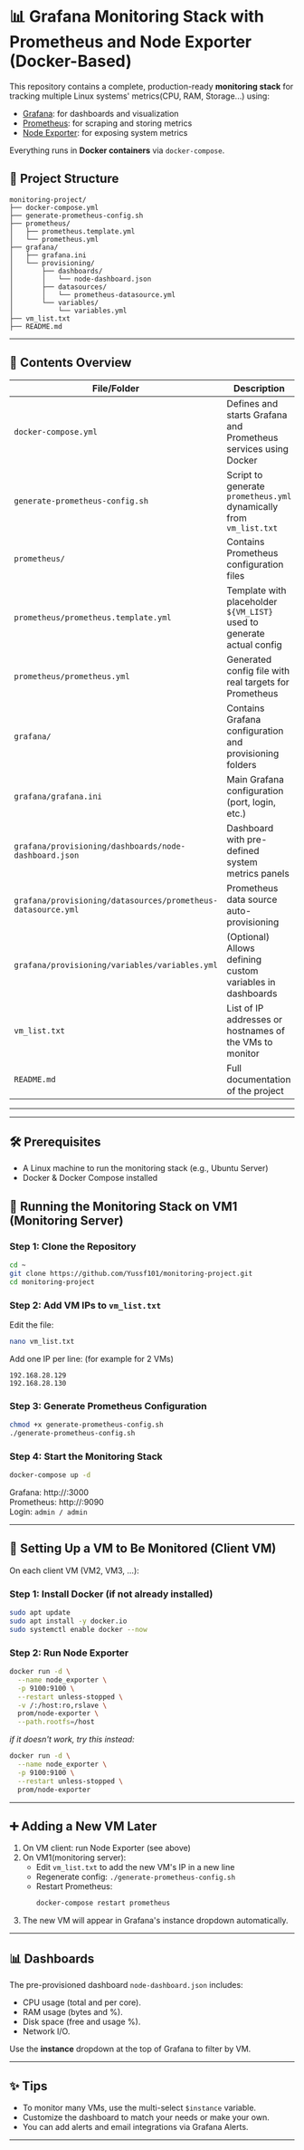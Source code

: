 # 📊 Grafana Monitoring Stack with Prometheus and Node Exporter (Docker-Based)

This repository contains a complete, production-ready **monitoring stack** for tracking multiple Linux systems' metrics(CPU, RAM, Storage...) using:

- [Grafana](https://grafana.com/): for dashboards and visualization
- [Prometheus](https://prometheus.io/): for scraping and storing metrics
- [Node Exporter](https://prometheus.io/docs/guides/node-exporter/): for exposing system metrics

Everything runs in **Docker containers** via `docker-compose`.

## 📆 Project Structure

```
monitoring-project/
├── docker-compose.yml
├── generate-prometheus-config.sh
├── prometheus/
│   ├── prometheus.template.yml
│   └── prometheus.yml
├── grafana/
│   ├── grafana.ini
│   └── provisioning/
│       ├── dashboards/
│       │   └── node-dashboard.json
│       ├── datasources/
│       │   └── prometheus-datasource.yml
│       └── variables/
│           └── variables.yml
├── vm_list.txt
├── README.md
```
---

## 📁 Contents Overview

| File/Folder                                                  | Description                                                           |
| ------------------------------------------------------------ | --------------------------------------------------------------------- |
| `docker-compose.yml`                                         | Defines and starts Grafana and Prometheus services using Docker       |
| `generate-prometheus-config.sh`                              | Script to generate `prometheus.yml` dynamically from `vm_list.txt`    |
| `prometheus/`                                                | Contains Prometheus configuration files                               |
| `prometheus/prometheus.template.yml`                         | Template with placeholder `${VM_LIST}` used to generate actual config |
| `prometheus/prometheus.yml`                                  | Generated config file with real targets for Prometheus                |
| `grafana/`                                                   | Contains Grafana configuration and provisioning folders               |
| `grafana/grafana.ini`                                        | Main Grafana configuration (port, login, etc.)                        |
| `grafana/provisioning/dashboards/node-dashboard.json`        | Dashboard with pre-defined system metrics panels                      |
| `grafana/provisioning/datasources/prometheus-datasource.yml` | Prometheus data source auto-provisioning                              |
| `grafana/provisioning/variables/variables.yml`               | (Optional) Allows defining custom variables in dashboards             |
| `vm_list.txt`                                                | List of IP addresses or hostnames of the VMs to monitor               |
| `README.md`                                                  | Full documentation of the project                                     |

---


---

## 🛠️ Prerequisites

- A Linux machine to run the monitoring stack (e.g., Ubuntu Server)
- Docker & Docker Compose installed


## 🚀 Running the Monitoring Stack on VM1 (Monitoring Server)

### Step 1: Clone the Repository

```bash
cd ~
git clone https://github.com/Yussf101/monitoring-project.git
cd monitoring-project
```

### Step 2: Add VM IPs to `vm_list.txt`

Edit the file:

```bash
nano vm_list.txt
```

Add one IP per line: (for example for 2 VMs)

```
192.168.28.129
192.168.28.130
```

### Step 3: Generate Prometheus Configuration

```bash
chmod +x generate-prometheus-config.sh
./generate-prometheus-config.sh
```

### Step 4: Start the Monitoring Stack

```bash
docker-compose up -d
```

Grafana: http\://:3000  \
Prometheus: http\://:9090  \
Login: `admin / admin`

---

## 📅 Setting Up a VM to Be Monitored (Client VM)

On each client VM (VM2, VM3, ...):

### Step 1: Install Docker (if not already installed)

```bash
sudo apt update
sudo apt install -y docker.io
sudo systemctl enable docker --now
```

### Step 2: Run Node Exporter

```bash
docker run -d \
  --name node_exporter \
  -p 9100:9100 \
  --restart unless-stopped \
  -v /:/host:ro,rslave \
  prom/node-exporter \
  --path.rootfs=/host
```
*if it doesn't work, try this instead:*

```bash
docker run -d \
  --name node_exporter \
  -p 9100:9100 \
  --restart unless-stopped \
  prom/node-exporter
```

---

## ➕ Adding a New VM Later

1. On VM client: run Node Exporter (see above)
2. On VM1(monitoring server):
   - Edit `vm_list.txt` to add the new VM's IP in a new line
   - Regenerate config: `./generate-prometheus-config.sh`
   - Restart Prometheus:
     ```bash
     docker-compose restart prometheus
     ```
3. The new VM will appear in Grafana's instance dropdown automatically.

---

## 📊 Dashboards

The pre-provisioned dashboard `node-dashboard.json` includes:

- CPU usage (total and per core).
- RAM usage (bytes and %).
- Disk space (free and usage %).
- Network I/O.

Use the **instance** dropdown at the top of Grafana to filter by VM.

---

## ✨ Tips

- To monitor many VMs, use the multi-select `$instance` variable.
- Customize the dashboard to match your needs or make your own.
- You can add alerts and email integrations via Grafana Alerts.

---


